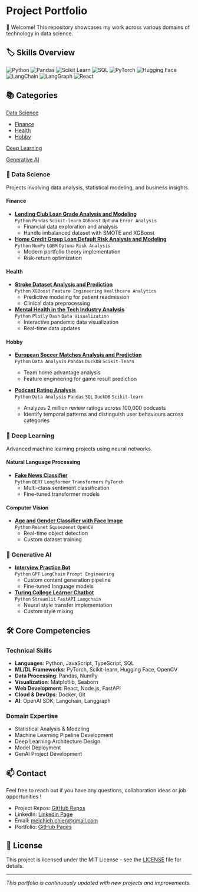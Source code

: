 # Project Portfolio

👋 Welcome! This repository showcases my work across various domains of technology in data science.

## 🏷️ Skills Overview

![Python](https://img.shields.io/badge/Python-3776AB?style=for-the-badge&logo=python&logoColor=white)
![Pandas](https://img.shields.io/badge/Pandas-150458?style=for-the-badge&logo=pandas&logoColor=white)
![Scikit Learn](https://img.shields.io/badge/scikit_learn-F7931E?style=for-the-badge&logo=scikit-learn&logoColor=white)
![SQL](https://img.shields.io/badge/SQL-4479A1?style=for-the-badge&logo=mysql&logoColor=white)
![PyTorch](https://img.shields.io/badge/PyTorch-EE4C2C?style=for-the-badge&logo=pytorch&logoColor=white)
![Hugging Face](https://img.shields.io/badge/Hugging_Face-FFD21E?style=for-the-badge&logo=huggingface&logoColor=black)
![LangChain](https://img.shields.io/badge/LangChain-1C3C3C?style=for-the-badge&logo=langchain&logoColor=white)
![LangGraph](https://img.shields.io/badge/LangGraph-2C3E50?style=for-the-badge&logoColor=white)
![React](https://img.shields.io/badge/React-20232A?style=for-the-badge&logo=react&logoColor=61DAFB)

## 📚 Categories

[Data Science](https://github.com/MeiChieh#-data-science)
- [Finance](https://github.com/MeiChieh#finance)
- [Health](https://github.com/MeiChieh#health)
- [Hobby](https://github.com/MeiChieh#hobby)
  
[Deep Learning](https://github.com/MeiChieh#-deep-learning)

[Generative AI](https://github.com/MeiChieh#-generative-ai)

### 🔬 Data Science

Projects involving data analysis, statistical modeling, and business insights.

#### Finance

- [**Lending Club Loan Grade Analysis and Modeling**](https://github.com/MeiChieh/lending-club-loan-grade-prediction)  
  `Python` `Pandas` `Scikit-learn` `XGBoost` `Optuna` `Error Analysis`
  - Financial data exploration and analysis
  - Handle imbalanced dataset with SMOTE and XGBoost
- [**Home Credit Group Loan Default Risk Analysis and Modeling**](https://github.com/MeiChieh/home-credit-default-risk-prediction)  
  `Python` `NumPy` `LGBM` `Optuna` `Risk Analysis`
  - Modern portfolio theory implementation
  - Risk-return optimization

#### Health

- [**Stroke Dataset Analysis and Prediction**](https://github.com/MeiChieh/stroke-prediction)  
  `Python` `XGBoost` `Feature Engineering` `Healthcare Analytics`
  - Predictive modeling for patient readmission
  - Clinical data preprocessing
- [**Mental Health in the Tech Industry Analysis**](https://github.com/MeiChieh/mental-health-in-tech)  
  `Python` `Plotly` `Dash` `Data Visualization`
  - Interactive pandemic data visualization
  - Real-time data updates

#### Hobby

- [**European Soccer Matches Analysis and Prediction**](https://github.com/MeiChieh/european-soccer-matches-prediction)  
  `Python` `Data Analysis` `Pandas` `DuckDB` `Scikit-learn`

  - Team home advantage analysis
  - Feature engineering for game result prediction

- [**Podcast Rating Analysis**](https://github.com/MeiChieh/podcast-rating-analysis)  
  `Python` `Data Analysis` `Pandas` `SQL` `DuckDB` `Scikit-learn`
  - Analyzes 2 million review ratings across 100,000 podcasts
  - Identify temporal patterns and distinguish user behaviours across categories

### 🧠 Deep Learning

Advanced machine learning projects using neural networks.

#### Natural Language Processing

- [**Fake News Classifier**](https://github.com/MeiChieh/fake-news-detection)  
  `Python` `BERT` `Longformer` `Transformers` `PyTorch`
  - Multi-class sentiment classification
  - Fine-tuned transformer models

#### Computer Vision

- [**Age and Gender Classifier with Face Image**](https://github.com/MeiChieh/face-image-age-and-gender-prediction)  
  `Python` `Resnet` `Squeezenet` `OpenCV`
  - Real-time object detection
  - Custom dataset training

### 🤖 Generative AI

- [**Interview Practice Bot**](sth)  
  `Python` `GPT` `LangChain` `Prompt Engineering`
  - Custom content generation pipeline
  - Fine-tuned language models
- [**Turing College Learner Chatbot**](sth)  
  `Python` `Streamlit` `FastAPI` `Langchain`
  - Neural style transfer implementation
  - Custom style mixing

## 🛠️ Core Competencies

### Technical Skills

- **Languages**: Python, JavaScript, TypeScript, SQL
- **ML/DL Frameworks**: PyTorch, Scikit-learn, Hugging Face, OpenCV
- **Data Processing**: Pandas, NumPy
- **Visualization**: Matplotlib, Seaborn
- **Web Development**: React, Node.js, FastAPI
- **Cloud & DevOps**: Docker, Git
- **AI**: OpenAI SDK, Langchain, Langgraph

### Domain Expertise

- Statistical Analysis & Modeling
- Machine Learning Pipeline Development
- Deep Learning Architecture Design
- Model Deployment
- GenAI Project Development

## 📫 Contact

Feel free to reach out if you have any questions, collaboration ideas or job opportunities !

- Project Repos: [GitHub Repos](https://github.com/MeiChieh?tab=repositories)
- LinkedIn: [Linkedin Page](https://www.linkedin.com/in/mei-chieh-chien-68304798/?trk=opento_sprofile_topcard)
- Email: meichieh.chien@gmail.com
- Portfolio: [GitHub Pages](https://github.com/MeiChieh)

## 📄 License

This project is licensed under the MIT License - see the [LICENSE](LICENSE) file for details.

---

_This portfolio is continuously updated with new projects and improvements._
